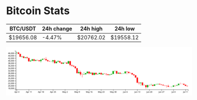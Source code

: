 # Bitcoin Stats

BTC/USDT|24h change|24h high|24h low|
|---|---|---|---|
|$19656.08|-4.47%|$20762.02|$19558.12|

<img src="./chart.svg">
